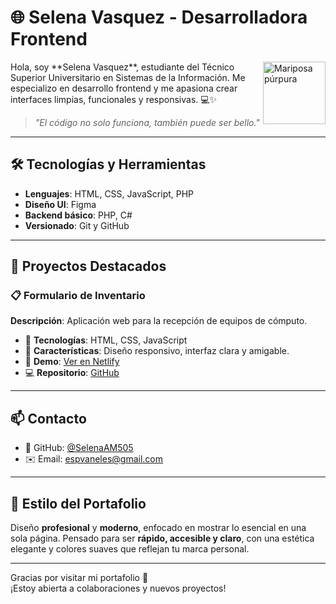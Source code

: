 # 🌐 Selena Vasquez - Desarrolladora Frontend

<img src="https://upload.wikimedia.org/wikipedia/commons/thumb/4/4e/Purple_butterfly_icon.svg/240px-Purple_butterfly_icon.svg.png" alt="Mariposa púrpura" width="100" align="right" />
Hola, soy **Selena Vasquez**, estudiante del Técnico Superior Universitario en Sistemas de la Información. Me especializo en desarrollo frontend y me apasiona crear interfaces limpias, funcionales y responsivas. 💻✨

> *"El código no solo funciona, también puede ser bello."*

---

## 🛠 Tecnologías y Herramientas

- **Lenguajes**: HTML, CSS, JavaScript, PHP
- **Diseño UI**: Figma
- **Backend básico**: PHP, C#
- **Versionado**: Git y GitHub

---

## 🚀 Proyectos Destacados

### 📋 Formulario de Inventario
**Descripción**: Aplicación web para la recepción de equipos de cómputo.

- 🔧 **Tecnologías**: HTML, CSS, JavaScript
- 🎯 **Características**: Diseño responsivo, interfaz clara y amigable.
- 🔗 **Demo**: [Ver en Netlify](https://tudemo.netlify.app) <!-- Cambia este enlace por el real -->
- 💻 **Repositorio**: [GitHub](https://github.com/SelenaAM505/formulario-inventario)

<!-- Puedes agregar más proyectos aquí siguiendo el mismo formato -->

---

## 📫 Contacto

- 🐙 GitHub: [@SelenaAM505](https://github.com/SelenaAM505)
- ✉️ Email: espvaneles@gmail.com <!-- si deseas incluir tu correo -->

<!-- Si más adelante decides agregar un formulario de contacto o redes como LinkedIn, se puede incluir -->

---

## 🎨 Estilo del Portafolio

Diseño **profesional** y **moderno**, enfocado en mostrar lo esencial en una sola página. Pensado para ser **rápido, accesible y claro**, con una estética elegante y colores suaves que reflejan tu marca personal.

---

Gracias por visitar mi portafolio 💜  
¡Estoy abierta a colaboraciones y nuevos proyectos!
